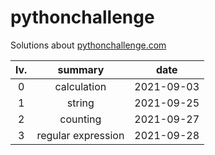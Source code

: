 
# pythonchallenge

Solutions about [pythonchallenge.com](http://www.pythonchallenge.com/)

|lv.|summary|date|
|:---:|:---:|:---:|
|0|calculation|2021-09-03|
|1|string|2021-09-25|
|2|counting|2021-09-27
|3|regular expression|2021-09-28|